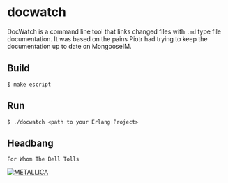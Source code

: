 docwatch
=====

DocWatch is a command line tool that links changed files with `.md` type file documentation.
It was based on the pains Piotr had trying to keep the documentation up to date on MongooseIM.

Build
-----

    $ make escript

Run
---

    $ ./docwatch <path to your Erlang Project>

Headbang
---

    For Whom The Bell Tolls

[![METALLICA](https://img.youtube.com/vi/eeqGuaAl6Ic/0.jpg)](https://www.youtube.com/watch?v=eeqGuaAl6Ic)
